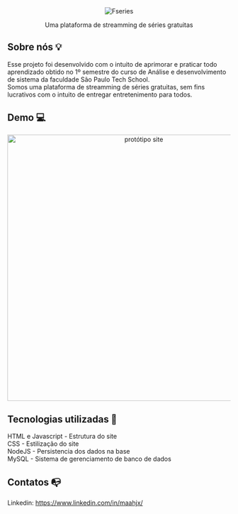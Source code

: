 <div align="center">
  <img src="https://i.ibb.co/RQGV29c/logo-white.png" alt="Fseries" border="0">
  <p>Uma plataforma de streamming de séries gratuitas</p>
</div>

## Sobre nós 💡

Esse projeto foi desenvolvido com o intuito de aprimorar e praticar todo aprendizado obtido no 1º semestre do curso de Análise e desenvolvimento de sistema da faculdade São Paulo Tech School.<br>
Somos uma plataforma de streamming de séries gratuitas, sem fins lucrativos com o intuito de entregar entretenimento para todos.<br>

## Demo 💻

<div align="center">
  <img width="600px" src="https://i.ibb.co/ZxtS27R/serie-bridgerton.png" alt="protótipo site">
</div>

## Tecnologias utilizadas 🔧

HTML e Javascript - Estrutura do site <br>
CSS - Estilização do site <br>
NodeJS - Persistencia dos dados na base <br>
MySQL - Sistema de gerenciamento de banco de dados

## Contatos 📭
Linkedin: https://www.linkedin.com/in/maahjx/
